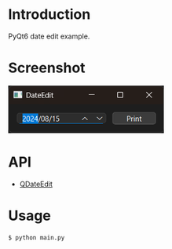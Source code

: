 
# Introduction

PyQt6 date edit example.


# Screenshot

![DateEdit](../res/16-DateEdit.png)


# API

- [QDateEdit](https://doc.qt.io/qtforpython-6/PySide6/QtWidgets/QDateEdit.html)


# Usage

```bash
$ python main.py
```
